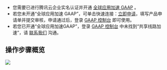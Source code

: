-	您需要已进行腾讯云企业实名认证并开通 [全球应用加速 GAAP](https://cloud.tencent.com/product/gaap) 。
-	若您未开通“全球应用加速 GAAP”，可单击快速连接：[立即申请](https://cloud.tencent.com/apply/p/62k6ltg3qc5)，填写产品申请单并提交审核，申请通过后，登录 [GAAP 控制台](https://console.cloud.tencent.com/gaap) 即可使用。
-	若您已开通“全球应用加速GAAP”，登录 [GAAP 控制台](https://console.cloud.tencent.com/gaap) 中未找到“共享线路加速”，请 [联系我们](https://cloud.tencent.com/document/product/608/59630) 沟通。

## 操作步骤概览

![](https://qcloudimg.tencent-cloud.cn/raw/62be6da938585167773022a2d3d8789c.png)
